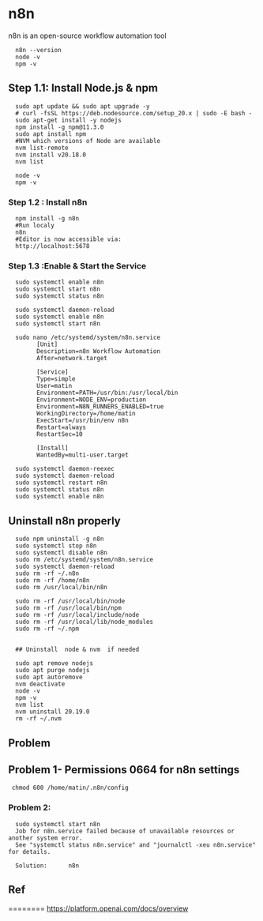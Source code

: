 # n8n
n8n is an open-source workflow automation tool

      n8n --version
      node -v
      npm -v


## Step 1.1: Install Node.js & npm

      sudo apt update && sudo apt upgrade -y 
      # curl -fsSL https://deb.nodesource.com/setup_20.x | sudo -E bash -
      sudo apt-get install -y nodejs
      npm install -g npm@11.3.0
      sudo apt install npm
      #NVM which versions of Node are available
      nvm list-remote
      nvm install v20.18.0
      nvm list
      
      node -v
      npm -v

### Step 1.2 : Install  n8n 

      npm install -g n8n
      #Run localy
      n8n      
      #Editor is now accessible via:
      http://localhost:5678   
      

### Step 1.3 :Enable & Start the Service
      sudo systemctl enable n8n
      sudo systemctl start n8n
      sudo systemctl status n8n

      sudo systemctl daemon-reload
      sudo systemctl enable n8n
      sudo systemctl start n8n

      sudo nano /etc/systemd/system/n8n.service
            [Unit]
            Description=n8n Workflow Automation
            After=network.target
            
            [Service]
            Type=simple
            User=matin
            Environment=PATH=/usr/bin:/usr/local/bin
            Environment=NODE_ENV=production
            Environment=N8N_RUNNERS_ENABLED=true
            WorkingDirectory=/home/matin
            ExecStart=/usr/bin/env n8n
            Restart=always
            RestartSec=10
            
            [Install]
            WantedBy=multi-user.target

      sudo systemctl daemon-reexec
      sudo systemctl daemon-reload
      sudo systemctl restart n8n
      sudo systemctl status n8n
      sudo systemctl enable n8n

  



## Uninstall  n8n properly
      sudo npm uninstall -g n8n
      sudo systemctl stop n8n
      sudo systemctl disable n8n
      sudo rm /etc/systemd/system/n8n.service
      sudo systemctl daemon-reload
      sudo rm -rf ~/.n8n
      sudo rm -rf /home/n8n
      sudo rm /usr/local/bin/n8n

      sudo rm -rf /usr/local/bin/node
      sudo rm -rf /usr/local/bin/npm
      sudo rm -rf /usr/local/include/node
      sudo rm -rf /usr/local/lib/node_modules
      sudo rm -rf ~/.npm

      
      ## Uninstall  node & nvm  if needed
      
      sudo apt remove nodejs
      sudo apt purge nodejs
      sudo apt autoremove
      nvm deactivate
      node -v
      npm -v
      nvm list
      nvm uninstall 20.19.0
      rm -rf ~/.nvm




## Problem 

## Problem 1- Permissions 0664 for n8n settings
     chmod 600 /home/matin/.n8n/config
 

### Problem 2:
      sudo systemctl start n8n
      Job for n8n.service failed because of unavailable resources or another system error.
      See "systemctl status n8n.service" and "journalctl -xeu n8n.service" for details.

      Solution:      n8n

      

## Ref
========
https://platform.openai.com/docs/overview
